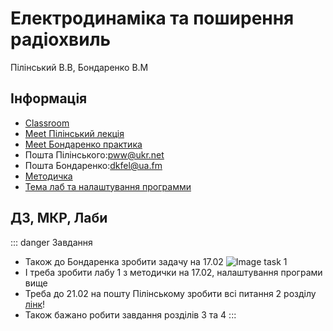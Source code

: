 # Електродинаміка та поширення радіохвиль
Пілінський В.В, Бондаренко В.М

## Інформація
* [Classroom](https://classroom.google.com/c/MTUyNjM3NTk4ODIw)
* [Meet Пілінський лекція](https://meet.google.com/lookup/ec6fp2ld77)
* [Meet Бондаренко практика](https://us04web.zoom.us/j/3112329829?pwd=d1I3ZEVhd0VsSXBCV3BKMVdMY2U2dz09)
* Пошта Пілінського:[pww@ukr.net](mailto:pww@ukr.net)
* Пошта Бондаренко:[dkfel@ua.fm](mailto:dkfel@ua.fm)
* [Методичка](/files/edprh/metod.pdf)
* [Тема лаб та налаштування программи](/files/edprh/lab_help.pdf)

## ДЗ, МКР, Лаби
::: danger Завдання
* Також до Бондаренка зробити задачу на 17.02
![Image task 1](/images/edprh/t1.jpg)
* І треба зробити лабу 1 з методички на 17.02, налаштування програми вище
* Треба до 21.02 на пошту Пілінському зробити всі питання 2 розділу [лінк](https://classroom.google.com/c/MTUyNjM3NTk4ODIw/m/NDY0OTQwODg2NTAw/details)!
* Також бажано робити завдання розділів 3 та 4
:::

